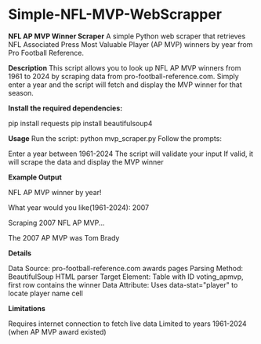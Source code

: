 # Simple-NFL-MVP-WebScrapper

**NFL AP MVP Winner Scraper**
A simple Python web scraper that retrieves NFL Associated Press Most Valuable Player (AP MVP) winners by year from Pro Football Reference.

**Description**
This script allows you to look up NFL AP MVP winners from 1961 to 2024 by scraping data from pro-football-reference.com. Simply enter a year and the script will fetch and display the MVP winner for that season.

**Install the required dependencies:**

pip install requests
pip install beautifulsoup4

**Usage**
Run the script:
python mvp_scraper.py
Follow the prompts:

Enter a year between 1961-2024
The script will validate your input
If valid, it will scrape the data and display the MVP winner

**Example Output**

NFL AP MVP winner by year!

What year would you like(1961-2024): 2007

Scraping 2007 NFL AP MVP...

The 2007 AP MVP was Tom Brady

**Details**

Data Source: pro-football-reference.com awards pages
Parsing Method: BeautifulSoup HTML parser
Target Element: Table with ID voting_apmvp, first row contains the winner
Data Attribute: Uses data-stat="player" to locate player name cell


**Limitations**

Requires internet connection to fetch live data
Limited to years 1961-2024 (when AP MVP award existed)
